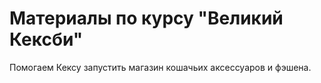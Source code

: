 # Материалы по курсу "Великий Кексби"

Помогаем Кексу запустить магазин кошачьих аксессуаров и фэшена.